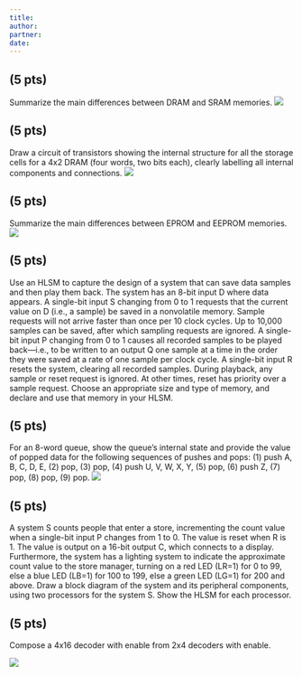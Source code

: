 ```yaml
---
title: 
author:
partner:
date:
---
```

## (5 pts)
Summarize the main differences between DRAM and SRAM memories.
 ![](EE260HW12pg1.png)
 
## (5 pts)
Draw a circuit of transistors showing the internal structure for all the storage cells for a 4x2 DRAM (four words, two bits each), clearly labelling all internal components and connections.
 ![](EE260HW12pg1.png)
 
## (5 pts)
Summarize the main differences between EPROM and EEPROM memories.
 ![](EE260HW12pg2.png)
 
## (5 pts)
Use an HLSM to capture the design of a system that can save data samples and then play them back. The system has an 8-bit input D where data appears. A single-bit input S changing from 0 to 1 requests that the current value on D (i.e., a sample) be saved in a nonvolatile memory. Sample requests will not arrive faster than once per 10 clock cycles. Up to 10,000 samples can be saved, after which sampling requests are ignored. A single-bit input P changing from 0 to 1 causes all recorded samples to be played back—i.e., to be written to an output Q one sample at a time in the order they were saved at a rate of one sample per clock cycle. A single-bit input R resets the system, clearing all recorded samples. During playback, any sample or reset request is ignored. At other times, reset has priority over a sample request. Choose an appropriate size and type of memory, and declare and use that memory in your HLSM.

## (5 pts)
 For an 8-word queue, show the queue’s internal state and provide the value of popped data for the following sequences of pushes and pops: (1) push A, B, C, D, E, (2) pop, (3) pop, (4) push U, V, W, X, Y, (5) pop, (6) push Z, (7) pop, (8) pop, (9) pop.
 ![](EE260HW12pg3.png)
 
## (5 pts)
A system S counts people that enter a store, incrementing the count value when a single-bit input P changes from 1 to 0. The value is reset when R is 1. The value is output on a 16-bit output C, which connects to a display. Furthermore, the system has a lighting system to indicate the approximate count value to the store manager, turning on a red LED (LR=1) for 0 to 99, else a blue LED (LB=1) for 100 to 199, else a green LED (LG=1) for 200 and above. Draw a block diagram of the system and its peripheral components, using two processors for the system S. Show the HLSM for each processor.

## (5 pts)
 Compose a 4x16 decoder with enable from 2x4 decoders with enable.
 
  ![](EE260HW12pg5.png)
